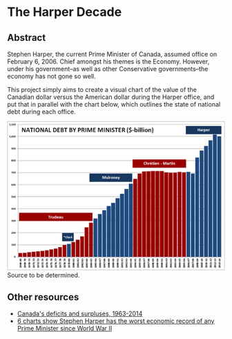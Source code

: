 # The Harper Decade

## Abstract

Stephen Harper, the current Prime Minister of Canada, assumed office on February 6, 2006. Chief amongst his themes is the Economy. However, under his government–as well as other Conservative governments–the economy has not gone so well.

This project simply aims to create a visual chart of the value of the Canadian dollar versus the American dollar during the Harper office, and put that in parallel with the chart below, which outlines the state of national debt during each office.

![image](resources/images/national-debt-by-prime-minister.png)
Source to be determined.

## Other resources

- [Canada's deficits and surpluses, 1963-2014](http://www.cbc.ca/news2/interactives/canada-deficit/)
- [6 charts show Stephen Harper has the worst economic record of any Prime Minister since World War II](http://www.pressprogress.ca/6_charts_show_stephen_harper_has_the_worst_economic_record_of_any_prime_minister_since_world_war_ii)